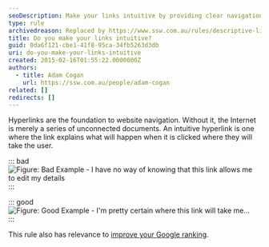 ```yaml
---
seoDescription: Make your links intuitive by providing clear navigation and explaining the destination of each hyperlink.
type: rule
archivedreason: Replaced by https://www.ssw.com.au/rules/descriptive-links
title: Do you make your links intuitive?
guid: 0da6f121-cbe1-41f8-95ca-34fb5263d3db
uri: do-you-make-your-links-intuitive
created: 2015-02-16T01:55:22.0000000Z
authors: 
  - title: Adam Cogan
    url: https://ssw.com.au/people/adam-cogan
related: []
redirects: []
---
```


Hyperlinks are the foundation to website navigation. Without it, the Internet is merely a series of unconnected documents. An intuitive hyperlink is one where the link explains what will happen when it is clicked where they will take the user.

<!--endintro-->

::: bad  
![Figure: Bad Example - I have no way of knowing that this link allows me to edit my details](../../assets/Websites_NotIntuitiveHyperlinks.gif)  
:::

::: good  
![Figure: Good Example - I'm pretty certain where this link will take me...](../../assets/Websites_IntuitiveHyperlinks.gif)  
:::

This rule also has relevance to [improve your Google ranking](/rules-to-better-google-rankings-and-seo).
